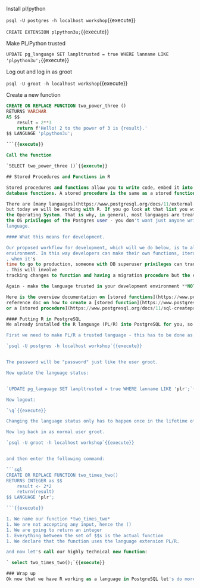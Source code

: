

Install pl/python

`psql -U postgres -h localhost workshop`{{execute}}

`CREATE EXTENSION plpython3u;`{{execute}}

Make PL/Python trusted

`UPDATE pg_language SET lanpltrusted = true WHERE lanname LIKE 'plpython3u';`{{execute}}

Log out and log in as groot

`psql -U groot -h localhost workshop`{{execute}}

Create a new function

```sql
CREATE OR REPLACE FUNCTION two_power_three ()
RETURNS VARCHAR
AS $$
    result = 2**3
    return f'Hello! 2 to the power of 3 is {result}.'
$$ LANGUAGE 'plpython3u';

```{{execute}}

Call the function

`SELECT two_power_three ()`{{execute}}

## Stored Procedures and Functions in R

Stored procedures and functions allow you to write code, embed it into the database, and then be called the same as other normal
database functions. A stored procedure is the same as a stored function except the procedure does not return anything.

There are [many languages](https://www.postgresql.org/docs/11/external-pl.html) you can use to write a stored function in Postgresql, 
but today we will be working with R. If you go look at that list you will notice many of those languages can interact with 
the Operating System. That is why, in general, most languages are treated as **untrusted**. Since stored functions execute with 
the OS privileges of the Postgres user - you don't want just anyone writing stored functions unless they are using a trusted 
language.  

#### What this means for development.

Our proposed workflow for development, which will we do below, is to allow the language to be trusted **only** in the development 
environment. In this way developers can make their own functions, iterate them, and get them working correctly. Then
, when it's 
time to go to production, someone with DB superuser privileges can transfer the function to the production database
. This will involve
tracking changes to function and having a migration procedure but the extra work is well worth it given the alternative. 

Again - make the language trusted in your development environment **NOT** your production environment.

Here is the overview documentation on [stored functions](https://www.postgresql.org/docs/11/xfunc.html) and here is the 
reference doc on how to create a [stored function](https://www.postgresql.org/docs/11/sql-createfunction.html) 
or a [stored procedure](https://www.postgresql.org/docs/11/sql-createprocedure.html).

#### Putting R in PostgreSQL
We already installed the R language (PL/R) into PostgreSQL for you, so let's get started.

First we need to make PL/R a trusted language - this has to be done as the postgres user:

`psql -U postgres -h localhost workshop`{{execute}}


The password will be "password" just like the user groot.

Now update the language status:


`UPDATE pg_language SET lanpltrusted = true WHERE lanname LIKE 'plr';`{{execute}}

Now logout:

`\q`{{execute}}

Changing the language status only has to happen once in the lifetime of the database. 

Now log back in as normal user groot. 

`psql -U groot -h localhost workshop`{{execute}}


and then enter the following command:

```sql
CREATE OR REPLACE FUNCTION two_times_two()
RETURNS INTEGER as $$
    result <- 2*2
    return(result)
$$ LANGUAGE 'plr';

```{{execute}}

1. We name our function *two_times_two*
1. We are not accepting any input, hence the () 
1. We are going to return an integer
1. Everything between the set of $$s is the actual function
1. We declare that the function uses the language extension PL/R.

and now let's call our highly technical new function:

` select two_times_two();`{{execute}}

### Wrap up 
Ok now that we have R working as a language in PostgreSQL let's do more interesting things!
